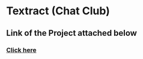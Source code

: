 # Textract (Chat Club)

## Link of the Project attached below
### <a  href="https://textract-chatclub.netlify.app/">Click here</a>
